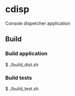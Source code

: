 # cdisp
Console dispetcher application

## Build
### Build application
$ ./build_dist.sh

### Build tests
$ ./build_test.sh